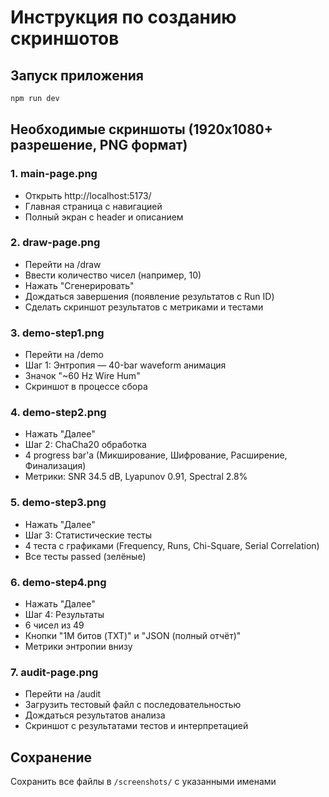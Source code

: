 # Инструкция по созданию скриншотов

## Запуск приложения

```bash
npm run dev
```

## Необходимые скриншоты (1920x1080+ разрешение, PNG формат)

### 1. main-page.png

- Открыть http://localhost:5173/
- Главная страница с навигацией
- Полный экран с header и описанием

### 2. draw-page.png

- Перейти на /draw
- Ввести количество чисел (например, 10)
- Нажать "Сгенерировать"
- Дождаться завершения (появление результатов с Run ID)
- Сделать скриншот результатов с метриками и тестами

### 3. demo-step1.png

- Перейти на /demo
- Шаг 1: Энтропия — 40-bar waveform анимация
- Значок "~60 Hz Wire Hum"
- Скриншот в процессе сбора

### 4. demo-step2.png

- Нажать "Далее"
- Шаг 2: ChaCha20 обработка
- 4 progress bar'а (Микширование, Шифрование, Расширение, Финализация)
- Метрики: SNR 34.5 dB, Lyapunov 0.91, Spectral 2.8%

### 5. demo-step3.png

- Нажать "Далее"
- Шаг 3: Статистические тесты
- 4 теста с графиками (Frequency, Runs, Chi-Square, Serial Correlation)
- Все тесты passed (зелёные)

### 6. demo-step4.png

- Нажать "Далее"
- Шаг 4: Результаты
- 6 чисел из 49
- Кнопки "1M битов (TXT)" и "JSON (полный отчёт)"
- Метрики энтропии внизу

### 7. audit-page.png

- Перейти на /audit
- Загрузить тестовый файл с последовательностью
- Дождаться результатов анализа
- Скриншот с результатами тестов и интерпретацией

## Сохранение

Сохранить все файлы в `/screenshots/` с указанными именами
